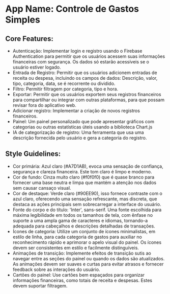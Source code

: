 # **App Name**: Controle de Gastos Simples

## Core Features:

- Autenticação: Implementar login e registro usando o Firebase Authentication para permitir que os usuários acessem suas informações financeiras com segurança. Os dados só estarão acessíveis se o usuário estiver logado.
- Entrada de Registro: Permitir que os usuários adicionem entradas de receita ou despesa, incluindo os campos de dados: Descrição, valor, tipo, categoria, data, se é recorrente ou dividido.
- Filtro: Permitir filtragem por categoria, tipo e hora.
- Exportar: Permitir que os usuários exportem seus registros financeiros para compartilhar ou integrar com outras plataformas, para que possam revisar fora do aplicativo web.
- Adicionar registro: Implementar a criação de novos registros financeiros.
- Painel: Um painel personalizado que pode apresentar gráficos com categorias ou outras estatísticas úteis usando a biblioteca Chart.js
- IA de categorização de registro: Uma ferramenta que usa uma descrição fornecida pelo usuário e gera a categoria do registro.

## Style Guidelines:

- Cor primária: Azul claro (#A7D1AB), evoca uma sensação de confiança, segurança e clareza financeira. Este tom claro é limpo e moderno.
- Cor de fundo: Cinza muito claro (#f0f0f0) que é quase branco para fornecer uma base neutra e limpa que mantém a atenção nos dados sem causar cansaço visual.
- Cor de destaque: Verde claro (#90EE90), isso fornece contraste com o azul claro, oferecendo uma sensação refrescante, mas discreta, que destaca as ações principais sem sobrecarregar a interface do usuário.
- Fonte do corpo e do título: 'Inter', sans-serif. Uma fonte escolhida para máxima legibilidade em todos os tamanhos de tela, com ênfase no suporte a uma ampla gama de caracteres e idiomas, tornando-a adequada para cabeçalhos e descrições detalhadas de transações.
- Ícones de categoria: Utilize um conjunto de ícones minimalistas, em estilo de linha, para cada categoria de gastos para auxiliar no reconhecimento rápido e aprimorar o apelo visual do painel. Os ícones devem ser consistentes em estilo e facilmente distinguíveis.
- Animações de transição: Implemente efeitos de transição sutis ao navegar entre as seções do painel ou quando os dados são atualizados. As animações devem ser suaves e curtas para evitar atrasos e fornecer feedback sobre as interações do usuário.
- Cartões do painel: Use cartões bem espaçados para organizar informações financeiras, como totais de receita e despesas. Estes devem suportar filtragem.